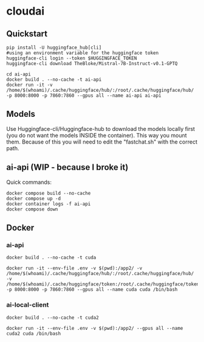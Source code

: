 # cloudai

## Quickstart

```
pip install -U huggingface_hub[cli]
#using an environment variable for the huggingface token
huggingface-cli login --token $HUGGINGFACE_TOKEN
huggingface-cli download TheBloke/Mistral-7B-Instruct-v0.1-GPTQ

cd ai-api
docker build . --no-cache -t ai-api
docker run -it -v /home/$(whoami)/.cache/huggingface/hub/:/root/.cache/huggingface/hub/ -p 8000:8000 -p 7860:7860 --gpus all --name ai-api ai-api

```

## Models

Use Huggingface-cli/Huggingface-hub to download the models locally first (you do not want the models INSIDE the container).  This way you mount them.
Because of this you will need to edit the "fastchat.sh" with the correct path.

## ai-api (WIP - because I broke it)

Quick commands:

```
docker compose build --no-cache 
docker compose up -d 
docker container logs -f ai-api 
docker compose down

```

## Docker

### ai-api
```
docker build . --no-cache -t cuda

docker run -it --env-file .env -v $(pwd):/app2/ -v /home/$(whoami)/.cache/huggingface/hub/:/root/.cache/huggingface/hub/ -v /home/$(whoami)/.cache/huggingface/token:/root/.cache/huggingface/token:ro -p 8000:8000 -p 7860:7860 --gpus all --name cuda cuda /bin/bash
```
### ai-local-client
```
docker build . --no-cache -t cuda2

docker run -it --env-file .env -v $(pwd):/app2/ --gpus all --name cuda2 cuda /bin/bash
```